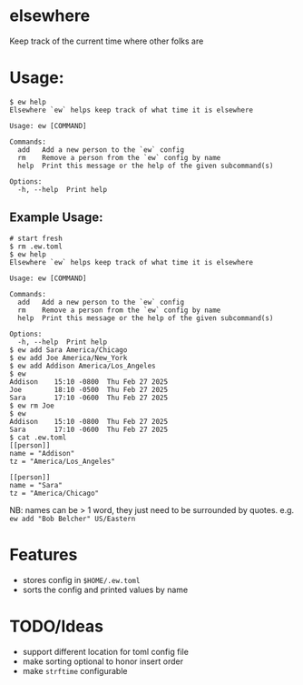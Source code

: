 # elsewhere

Keep track of the current time where other folks are


# Usage: 

```
$ ew help
Elsewhere `ew` helps keep track of what time it is elsewhere

Usage: ew [COMMAND]

Commands:
  add   Add a new person to the `ew` config
  rm    Remove a person from the `ew` config by name
  help  Print this message or the help of the given subcommand(s)

Options:
  -h, --help  Print help
```


## Example Usage:

```
# start fresh
$ rm .ew.toml
$ ew help
Elsewhere `ew` helps keep track of what time it is elsewhere

Usage: ew [COMMAND]

Commands:
  add   Add a new person to the `ew` config
  rm    Remove a person from the `ew` config by name
  help  Print this message or the help of the given subcommand(s)

Options:
  -h, --help  Print help
$ ew add Sara America/Chicago
$ ew add Joe America/New_York
$ ew add Addison America/Los_Angeles
$ ew
Addison    15:10 -0800	Thu Feb 27 2025
Joe        18:10 -0500	Thu Feb 27 2025
Sara       17:10 -0600	Thu Feb 27 2025
$ ew rm Joe
$ ew
Addison    15:10 -0800	Thu Feb 27 2025
Sara       17:10 -0600	Thu Feb 27 2025
$ cat .ew.toml
[[person]]
name = "Addison"
tz = "America/Los_Angeles"

[[person]]
name = "Sara"
tz = "America/Chicago"
```

NB: names can be > 1 word, they just need to be surrounded by quotes.
e.g. `ew add "Bob Belcher" US/Eastern`


# Features

* stores config in `$HOME/.ew.toml`
* sorts the config and printed values by name


# TODO/Ideas

* support different location for toml config file
* make sorting optional to honor insert order
* make `strftime` configurable

